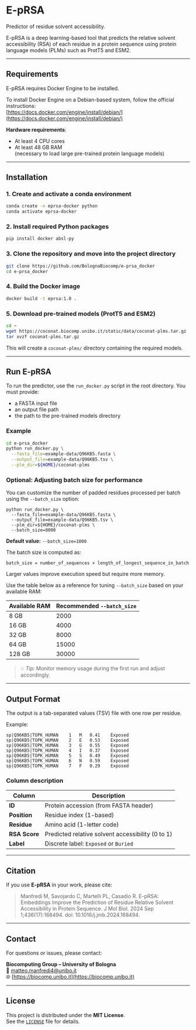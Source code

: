 # E-pRSA

Predictor of residue solvent accessibility.

E-pRSA is a deep learning-based tool that predicts the relative solvent accessibility (RSA) of each residue in a protein sequence using protein language models (PLMs) such as ProtT5 and ESM2.

---

## Requirements

E-pRSA requires Docker Engine to be installed.

To install Docker Engine on a Debian-based system, follow the official instructions:  
[https://docs.docker.com/engine/install/debian/](https://docs.docker.com/engine/install/debian/)

**Hardware requirements**:
- At least 4 CPU cores
- At least 48 GB RAM  
  (necessary to load large pre-trained protein language models)

---

## Installation

### 1. Create and activate a conda environment

```bash
conda create -n eprsa-docker python
conda activate eprsa-docker
```

### 2. Install required Python packages

```bash
pip install docker absl-py
```

### 3. Clone the repository and move into the project directory

```bash
git clone https://github.com/BolognaBiocomp/e-prsa_docker
cd e-prsa_docker
```

### 4. Build the Docker image

```bash
docker build -t eprsa:1.0 .
```

### 5. Download pre-trained models (ProtT5 and ESM2)

```bash
cd ~
wget https://coconat.biocomp.unibo.it/static/data/coconat-plms.tar.gz
tar xvzf coconat-plms.tar.gz
```

This will create a `coconat-plms/` directory containing the required models.

---

## Run E-pRSA

To run the predictor, use the `run_docker.py` script in the root directory. You must provide:

- a FASTA input file
- an output file path
- the path to the pre-trained models directory

### Example

```bash
cd e-prsa_docker
python run_docker.py \
  --fasta_file=example-data/Q96KB5.fasta \
  --output_file=example-data/Q96KB5.tsv \
  --plm_dir=${HOME}/coconat-plms
```

### Optional: Adjusting batch size for performance

You can customize the number of padded residues processed per batch using the `--batch_size` option:

    python run_docker.py \
      --fasta_file=example-data/Q96KB5.fasta \
      --output_file=example-data/Q96KB5.tsv \
      --plm_dir=${HOME}/coconat-plms \
      --batch_size=8000

**Default value:** `--batch_size=1000`

The batch size is computed as:

    batch_size = number_of_sequences × length_of_longest_sequence_in_batch

Larger values improve execution speed but require more memory.

Use the table below as a reference for tuning `--batch_size` based on your available RAM:

| Available RAM | Recommended `--batch_size` |
|---------------|-----------------------------|
| 8 GB          | 2000                        |
| 16 GB         | 4000                        |
| 32 GB         | 8000                        |
| 64 GB         | 15000                       |
| 128 GB        | 30000                       |

> 💡 *Tip:* Monitor memory usage during the first run and adjust accordingly.



---

## Output Format

The output is a tab-separated values (TSV) file with one row per residue.

Example:

```
sp|Q96KB5|TOPK_HUMAN	1	M	0.41	Exposed
sp|Q96KB5|TOPK_HUMAN	2	E	0.53	Exposed
sp|Q96KB5|TOPK_HUMAN	3	G	0.55	Exposed
sp|Q96KB5|TOPK_HUMAN	4	I	0.37	Exposed
sp|Q96KB5|TOPK_HUMAN	5	S	0.49	Exposed
sp|Q96KB5|TOPK_HUMAN	6	N	0.59	Exposed
sp|Q96KB5|TOPK_HUMAN	7	F	0.29	Exposed
```

### Column description

| Column        | Description                                        |
|---------------|----------------------------------------------------|
| **ID**        | Protein accession (from FASTA header)              |
| **Position**  | Residue index (1-based)                            |
| **Residue**   | Amino acid (1-letter code)                         |
| **RSA Score** | Predicted relative solvent accessibility (0 to 1) |
| **Label**     | Discrete label: `Exposed` or `Buried`             |

---

## Citation

If you use **E-pRSA** in your work, please cite:

> Manfredi M, Savojardo C, Martelli PL, Casadio R. E-pRSA: Embeddings Improve the Prediction of Residue Relative Solvent Accessibility in Protein Sequence. J Mol Biol. 2024 Sep 1;436(17):168494. doi: 10.1016/j.jmb.2024.168494. 

---

## Contact

For questions or issues, please contact:

**Biocomputing Group – University of Bologna**  
📧 [matteo.manfredi4@unibo.it](mailto:matteo.manfredi4@unibo.it)  
🌐 [https://biocomp.unibo.it](https://biocomp.unibo.it)

---

## License

This project is distributed under the **MIT License**.  
See the [`LICENSE`](./LICENSE) file for details.

